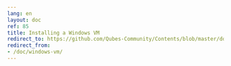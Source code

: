 ```yaml
---
lang: en
layout: doc
ref: 85
title: Installing a Windows VM
redirect_to: https://github.com/Qubes-Community/Contents/blob/master/docs/os/windows-vm.md
redirect_from:
- /doc/windows-vm/
---
```


